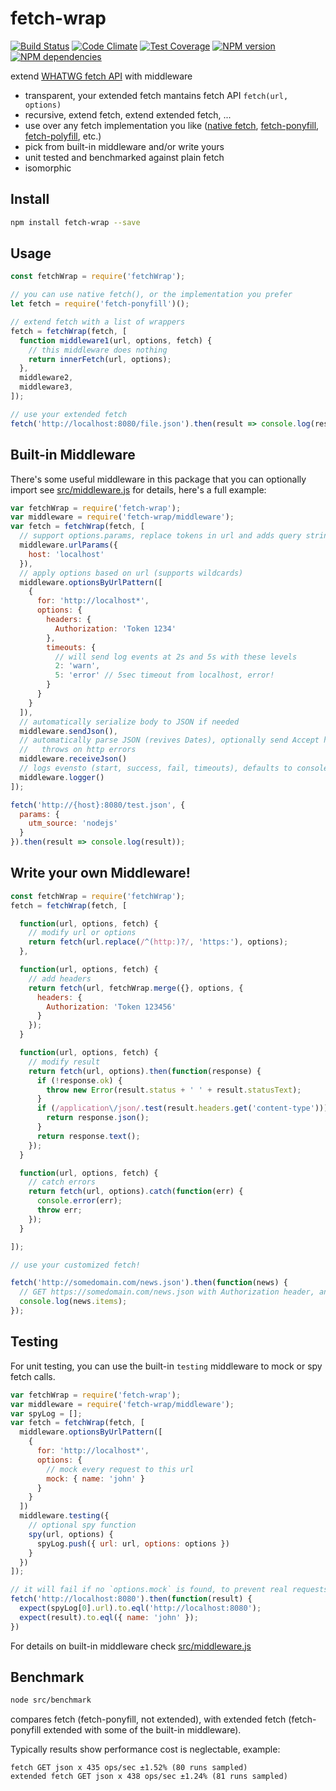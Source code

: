fetch-wrap
====
[![Build Status](https://secure.travis-ci.org/benjamine/fetch-wrap.svg)](http://travis-ci.org/benjamine/fetch-wrap)
[![Code Climate](https://codeclimate.com/github/benjamine/fetch-wrap/badges/gpa.svg)](https://codeclimate.com/github/benjamine/fetch-wrap)
[![Test Coverage](https://codeclimate.com/github/benjamine/fetch-wrap/badges/coverage.svg)](https://codeclimate.com/github/benjamine/fetch-wrap)
[![NPM version](https://badge.fury.io/js/fetch-wrap.svg)](http://badge.fury.io/js/fetch-wrap)
[![NPM dependencies](https://david-dm.org/benjamine/fetch-wrap.svg)](https://david-dm.org/benjamine/fetch-wrap)

extend [WHATWG fetch API](https://developer.mozilla.org/en/docs/Web/API/Fetch_API) with middleware

- transparent, your extended fetch mantains fetch API `fetch(url, options)`
- recursive, extend fetch, extend extended fetch, ...
- use over any fetch implementation you like ([native fetch](http://caniuse.com/#search=fetch), [fetch-ponyfill](https://www.npmjs.com/package/fetch-ponyfill), [fetch-polyfill](https://www.npmjs.com/package/fetch-polyfill), etc.)
- pick from built-in middleware and/or write yours
- unit tested and benchmarked against plain fetch
- isomorphic

Install
-------
``` sh
npm install fetch-wrap --save
```

Usage
-----

``` js
const fetchWrap = require('fetchWrap');

// you can use native fetch(), or the implementation you prefer
let fetch = require('fetch-ponyfill')();

// extend fetch with a list of wrappers
fetch = fetchWrap(fetch, [
  function middleware1(url, options, fetch) {
    // this middleware does nothing
    return innerFetch(url, options);
  },
  middleware2,
  middleware3,
]);

// use your extended fetch
fetch('http://localhost:8080/file.json').then(result => console.log(result));
```

Built-in Middleware
-------------------

There's some useful middleware in this package that you can optionally import
see [src/middleware.js](src/middleware.js) for details, here's a full example:


``` js
var fetchWrap = require('fetch-wrap');
var middleware = require('fetch-wrap/middleware');
var fetch = fetchWrap(fetch, [
  // support options.params, replace tokens in url and adds query string params
  middleware.urlParams({
    host: 'localhost'
  }),
  // apply options based on url (supports wildcards)
  middleware.optionsByUrlPattern([
    {
      for: 'http://localhost*',
      options: {
        headers: {
          Authorization: 'Token 1234'
        },
        timeouts: {
          // will send log events at 2s and 5s with these levels
          2: 'warn',
          5: 'error' // 5sec timeout from localhost, error!
        }
      }
    }
  ]),
  // automatically serialize body to JSON if needed
  middleware.sendJson(),
  // automatically parse JSON (revives Dates), optionally send Accept header
  //   throws on http errors
  middleware.receiveJson()
  // logs evensto (start, success, fail, timeouts), defaults to console but supports custom .log handler
  middleware.logger()
]);

fetch('http://{host}:8080/test.json', {
  params: {
    utm_source: 'nodejs'
  }
}).then(result => console.log(result));

```

Write your own Middleware!
-------------------

``` js
const fetchWrap = require('fetchWrap');
fetch = fetchWrap(fetch, [

  function(url, options, fetch) {
    // modify url or options
    return fetch(url.replace(/^(http:)?/, 'https:'), options);
  },

  function(url, options, fetch) {
    // add headers
    return fetch(url, fetchWrap.merge({}, options, {
      headers: {
        Authorization: 'Token 123456'
      }
    });
  }

  function(url, options, fetch) {
    // modify result
    return fetch(url, options).then(function(response) {
      if (!response.ok) {
        throw new Error(result.status + ' ' + result.statusText);
      }
      if (/application\/json/.test(result.headers.get('content-type'))) {
        return response.json();
      }
      return response.text();
    });
  }

  function(url, options, fetch) {
    // catch errors
    return fetch(url, options).catch(function(err) {
      console.error(err);
      throw err;
    });
  }

]);

// use your customized fetch!

fetch('http://somedomain.com/news.json').then(function(news) {
  // GET https://somedomain.com/news.json with Authorization header, and parsed to json
  console.log(news.items);
});
```

Testing
-------

For unit testing, you can use the built-in `testing` middleware to mock or spy fetch calls.

``` js
var fetchWrap = require('fetch-wrap');
var middleware = require('fetch-wrap/middleware');
var spyLog = [];
var fetch = fetchWrap(fetch, [
  middleware.optionsByUrlPattern([
    {
      for: 'http://localhost*',
      options: {
        // mock every request to this url
        mock: { name: 'john' }
      }
    }
  ])
  middleware.testing({
    // optional spy function
    spy(url, options) {
      spyLog.push({ url: url, options: options })
    }
  })
]);

// it will fail if no `options.mock` is found, to prevent real requests during unit-testing
fetch('http://localhost:8080').then(function(result) {
  expect(spyLog[0].url).to.eql('http://localhost:8080');
  expect(result).to.eql({ name: 'john' });
})

```

For details on built-in middleware check [src/middleware.js](src/middleware.js)

Benchmark
---------

``` sh
node src/benchmark
```

compares fetch (fetch-ponyfill, not extended), with extended fetch (fetch-ponyfill extended with some of the built-in middleware).

Typically results show performance cost is neglectable, example:
```
fetch GET json x 435 ops/sec ±1.52% (80 runs sampled)
extended fetch GET json x 438 ops/sec ±1.24% (81 runs sampled)
```
